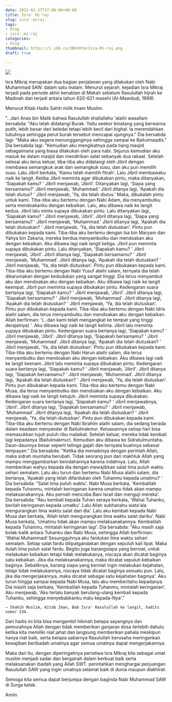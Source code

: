 ```yaml
---
date: 2022-02-27T17:00:00+00:00
title: Isra' Mi'raj
slug: isra'-miraj
tags:
- blog
- isra'-mi'raj
categories:
- blog
thumbnail: https://i.ibb.co/3BHJ8t4/Isra-Mi-raj.png
draft: true

---
```

![](/uploads/isra-mi-raj.png)

Isra Mikraj merupakan dua bagian perjalanan yang dilakukan oleh Nabi Muhammad SAW. dalam satu malam.  Menurut sejarah, kejadian Isra Mikraj terjadi pada periode akhir kenabian di Mekah sebelum Rasulullah hijrah ke Madinah dan terjadi antara tahun 620-621 masehi (Al-Mawdudi, 1999)

Menurut Kitab Hadis Sahih milik Imam Muslim. 

"...dari Anas bin Malik bahwa Rasulullah shallallahu 'alaihi wasallam bersabda: "Aku telah didatangi Burak. Yaitu seekor binatang yang berwarna putih, lebih besar dari keledai tetapi lebih kecil dari bighal. Ia merendahkan tubuhnya sehingga perut burak tersebut mencapai ujungnya." Dia bersabda lagi: "Maka aku segera menungganginya sehingga sampai ke Baitulmaqdis." Dia bersabda lagi: "Kemudian aku mengikatnya pada tiang masjid sebagaimana yang biasa dilakukan oleh para nabi. Sejurus kemudian aku masuk ke dalam masjid dan mendirikan salat sebanyak dua rakaat. Setelah selesai aku terus keluar, tiba-tiba aku didatangi oleh Jibril dengan membawa semangkuk arak dan semangkuk susu, dan aku pun memilih susu. Lalu Jibril berkata, 'Kamu telah memilih fitrah'. Lalu Jibril membawaku naik ke langit. Ketika Jibril meminta agar dibukakan pintu, maka ditanyakan, 'Siapakah kamu? ' Jibril menjawab, 'Jibril'. Ditanyakan lagi, 'Siapa yang bersamamu?' Jibril menjawab, 'Muhammad.' Jibril ditanya lagi, 'Apakah dia telah diutus? ' Jibril menjawab, 'Ya, dia telah diutus.' Maka, dibukalah pintu untuk kami. Tiba-tiba aku bertemu dengan Nabi Adam, dia menyambutku serta mendoakanku dengan kebaikan. Lalu, aku dibawa naik ke langit kedua. Jibril lalu minta supaya dibukakan pintu. Lalu ditanyakan lagi, 'Siapakah kamu? ' Jibril menjawab, 'Jibril'. Jibril ditanya lagi, 'Siapa yang bersamamu? ' Jibril menjawab, 'Muhammad.' Jibril ditanya lagi, 'Apakah dia telah diutuskan? ' Jibril menjawab, 'Ya, dia telah diutuskan'. Pintu pun dibukakan kepada kami. Tiba-tiba aku bertemu dengan Isa bin Maryam dan Yahya bin Zakaria, mereka berdua menyambutku dan mendoakan aku dengan kebaikan. Aku dibawa lagi naik langit ketiga. Jibril pun meminta supaya dibukakan pintu. Lalu ditanyakan, 'Siapakah kamu? ' Jibril menjawab, 'Jibril'. Jibril ditanya lagi, 'Siapakah bersamamu? ' Jibril menjawab, 'Muhammad'. Jibril ditanya lagi, 'Apakah dia telah diutuskan? ' Jibril menjawab, 'Ya, dia telah diutuskan'. Pintu pun dibukakan kepada kami. Tiba-tiba aku bertemu dengan Nabi Yusuf alaihi salam, ternyata dia telah dikaruniakan dengan kedudukan yang sangat tinggi. Dia terus menyambut aku dan mendoakan aku dengan kebaikan. Aku dibawa lagi naik ke langit keempat. Jibril pun meminta supaya dibukakan pintu. Kedengaran suara bertanya lagi, 'Siapakah kamu? ' Jibril menjawab, 'Jibril'. Jibril ditanya lagi, 'Siapakah bersamamu? ' Jibril menjawab, 'Muhammad'. Jibril ditanya lagi, 'Apakah dia telah diutuskan? ' Jibril menjawab, 'Ya, dia telah diutuskan'. Pintu pun dibukakan kepada kami. Tiba-tiba aku bertemu dengan Nabi Idris alaihi salam, dia terus menyambutku dan mendoakan aku dengan kebaikan. Allah berfirman: '(...dan kami telah mengangkat ke tempat yang tinggi derajatnya) '. Aku dibawa lagi naik ke langit kelima. Jibril lalu meminta supaya dibukakan pintu. Kedengaran suara bertanya lagi, 'Siapakah kamu? ' Jibril menjawab, 'Jibril'. Jibril ditanya lagi, 'Siapakah bersamamu? ' Jibril menjawab, 'Muhammad'. Jibril ditanya lagi, 'Apakah dia telah diutuskan? ' Jibril menjawab, 'Ya, dia telah diutuskan'. Pintu pun dibukakan kepada kami. Tiba-tiba aku bertemu dengan Nabi Harun alaihi salam, dia terus menyambutku dan mendoakan aku dengan kebaikan. Aku dibawa lagi naik ke langit keenam. Jibril lalu meminta supaya dibukakan pintu. Kedengaran suara bertanya lagi, 'Siapakah kamu? ' Jibril menjawab, 'Jibril'. Jibril ditanya lagi, 'Siapakah bersamamu? ' Jibril menjawab, 'Muhammad'. Jibril ditanya lagi, 'Apakah dia telah diutuskan? ' Jibril menjawab, 'Ya, dia telah diutuskan'. Pintu pun dibukakan kepada kami. Tiba-tiba aku bertemu dengan Nabi Musa, dia terus menyambutku dan mendoakan aku dengan kebaikan. Aku dibawa lagi naik ke langit ketujuh. Jibril meminta supaya dibukakan. Kedengaran suara bertanya lagi, 'Siapakah kamu? ' Jibril menjawabnya, 'Jibril'. Jibril ditanya lagi, 'Siapakah bersamamu? ' Jibril menjawab, 'Muhammad'. Jibril ditanya lagi, 'Apakah dia telah diutuskan? ' Jibril menjawab, 'Ya, dia telah diutuskan'. Pintu pun dibukakan kepada kami. Tiba-tiba aku bertemu dengan Nabi Ibrahim alaihi salam, dia sedang berada dalam keadaan menyandar di Baitulmakmur. Keluasannya setiap hari bisa memasukkan tujuh puluh ribu malaikat. Setelah keluar, mereka tidak kembali lagi kepadanya (Baitulmakmur). Kemudian aku dibawa ke Sidratulmuntaha. Daun-daunnya besar seperti telinga gajah dan ternyata buahnya sebesar tempayan." Dia bersabda: "Ketika dia menaikinya dengan perintah Allah, maka sidrah muntaha berubah. Tidak seorang pun dari makhluk Allah yang mampu menggambarkan keindahannya karena indahnya. Lalu, Allah memberikan wahyu kepada dia dengan mewajibkan salat lima puluh waktu sehari semalam. Lalu aku turun dan bertemu Nabi Musa alaihi salam, dia bertanya, 'Apakah yang telah difardukan oleh Tuhanmu kepada umatmu? ' Dia bersabda: "Salat lima puluh waktu'. Nabi Musa berkata, 'Kembalilah kepada Tuhanmu, mintalah keringanan karena umatmu tidak akan mampu melaksanakannya. Aku pernah mencoba Bani Israil dan menguji mereka'. Dia bersabda: "Aku kembali kepada Tuhan seraya berkata, 'Wahai Tuhanku, berilah keringanan kepada umatku'. Lalu Allah subhanahu wata'ala. mengurangkan lima waktu salat dari dia'. Lalu aku kembali kepada Nabi Musa dan berkata, 'Allah telah mengurangkan lima waktu salat dariku'. Nabi Musa berkata, 'Umatmu tidak akan mampu melaksanakannya. Kembalilah kepada Tuhanmu, mintalah keringanan lagi'. Dia bersabda: "Aku masih saja bolak-balik antara Tuhanku dan Nabi Musa, sehingga Allah berfirman: 'Wahai Muhammad! Sesungguhnya aku fardukan lima waktu sehari semalam. Setiap salat fardu dilipatgandakan dengan sepuluh kali lipat. Maka itulah lima puluh salat fardu. Begitu juga barangsiapa yang berniat, untuk melakukan kebaikan tetapi tidak melakukanya, niscaya akan dicatat baginya satu kebaikan. Jika dia melaksanakannya, maka dicatat sepuluh kebaikan baginya. Sebaliknya, barang siapa yang berniat ingin melakukan kejahatan, tetapi tidak melakukannya, niscaya tidak dicatat baginya sesuatu pun. Lalu, jika dia mengerjakannya, maka dicatat sebagai satu kejahatan baginya'. Aku turun hingga sampai kepada Nabi Musa, lalu aku memberitahu kepadanya. Dia masih saja berkata, 'Kembalilah kepada Tuhanmu, mintalah keringanan'. Aku menjawab, 'Aku terlalu banyak berulang-ulang kembali kepada Tuhanku, sehingga menyebabkanku malu kepada-Nya'."

    — Shahih Muslim, Kitab Iman, Bab Isra' Rasulullah ke langit, hadits nomor 234.

  

Dari hadis ini kita bisa mengambil hikmah betapa sayangnya dan pemurahnya Allah dengan tidak memberikan ganjaran dosa terlebih dahulu ketika kita memiliki niat jahat dan langsung memberikan pahala meskipun hanya niat baik, serta betapa sabarnya Rasulullah berusaha meringankan kewajiban beribadah umatnya agar semua umatnya dapat mengerjakannya. 

Maka dari itu, dengan diperingatinya peristiwa Isra Mikraj kita sebagai umat muslim menjadi sadar dan bergairah dalam berbuat baik serta melaksanakan ibadah yang Allah SWT. perintahkan menghargai perjuangan Rasulullah SAW yang ingin umatnya selamat baik di dunia maupun diakhirat. 

Semoga kita semua dapat berjumpa dengan baginda Nabi Muhammad SAW di Surga kelak. 

Amiin